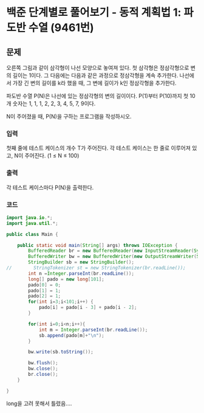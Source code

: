# 백준 단계별로 풀어보기 - 동적 계획법 1: 파도반 수열 (9461번)
## 문제
오른쪽 그림과 같이 삼각형이 나선 모양으로 놓여져 있다. 첫 삼각형은 정삼각형으로 변의 길이는 1이다. 그 다음에는 다음과 같은 과정으로 정삼각형을 계속 추가한다. 나선에서 가장 긴 변의 길이를 k라 했을 때, 그 변에 길이가 k인 정삼각형을 추가한다.

파도반 수열 P(N)은 나선에 있는 정삼각형의 변의 길이이다. P(1)부터 P(10)까지 첫 10개 숫자는 1, 1, 1, 2, 2, 3, 4, 5, 7, 9이다.

N이 주어졌을 때, P(N)을 구하는 프로그램을 작성하시오.

### 입력
첫째 줄에 테스트 케이스의 개수 T가 주어진다. 각 테스트 케이스는 한 줄로 이루어져 있고, N이 주어진다. (1 ≤ N ≤ 100)

### 출력
각 테스트 케이스마다 P(N)을 출력한다.

### 코드
```java
import java.io.*;
import java.util.*;

public class Main {

    public static void main(String[] args) throws IOException {
        BufferedReader br = new BufferedReader(new InputStreamReader(System.in));
        BufferedWriter bw = new BufferedWriter(new OutputStreamWriter(System.out));
        StringBuilder sb = new StringBuilder();
//        StringTokenizer st = new StringTokenizer(br.readLine());
        int n =Integer.parseInt(br.readLine());
        long[] pado = new long[101];
        pado[0] = 0;
        pado[1] = 1;
        pado[2] = 1;
        for(int i=3;i<101;i++) {
            pado[i] = pado[i - 3] + pado[i - 2];
        }

        for(int i=0;i<n;i++){
            int m = Integer.parseInt(br.readLine());
            sb.append(pado[m]+"\n");
        }

        bw.write(sb.toString());

        bw.flush();
        bw.close();
        br.close();
    }

}
```

long을 고려 못해서 틀렸음.... 
